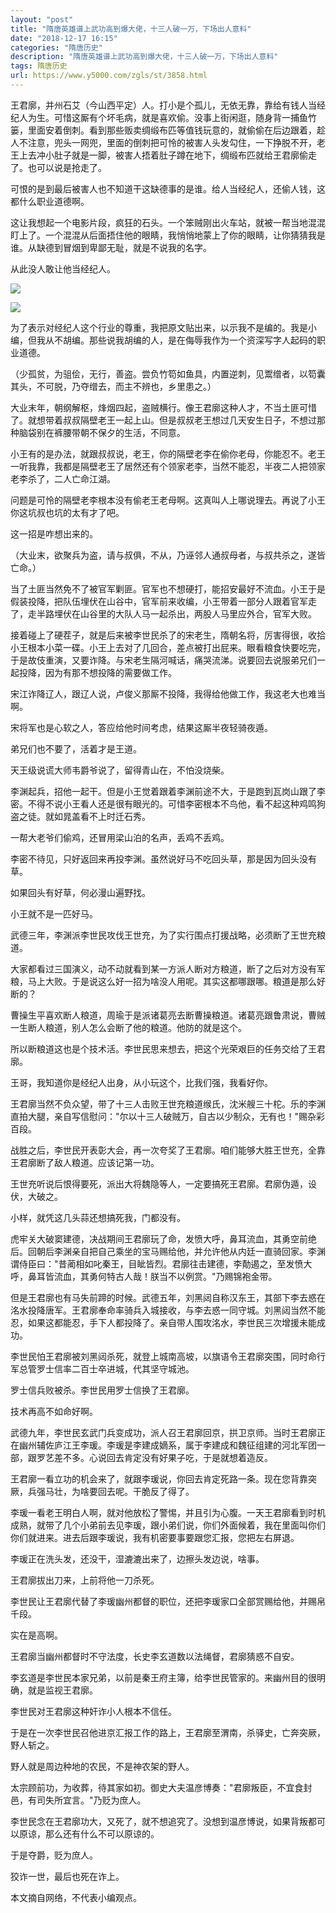 ```yaml
---
layout: "post"
title: "隋唐英雄谱上武功高到爆大佬，十三人破一万，下场出人意料"
date: "2018-12-17 16:15"
categories: "隋唐历史"
description: "隋唐英雄谱上武功高到爆大佬，十三人破一万，下场出人意料"
tags: 隋唐历史
url: https://www.y5000.com/zgls/st/3858.html
---
```






王君廓，并州石艾（今山西平定）人。打小是个孤儿，无依无靠，靠给有钱人当经纪人为生。可惜这厮有个坏毛病，就是喜欢偷。没事上街闲逛，随身背一捕鱼竹篓，里面安着倒刺。看到那些贩卖绸缎布匹等值钱玩意的，就偷偷在后边跟着，趁人不注意，兜头一网兜，里面的倒刺把可怜的被害人头发勾住，一下挣脱不开，老王上去冲小肚子就是一脚，被害人捂着肚子蹲在地下，绸缎布匹就给王君廓偷走了。也可以说是抢走了。

可恨的是到最后被害人也不知道干这缺德事的是谁。给人当经纪人，还偷人钱，这都什么职业道德啊。

这让我想起一个电影片段，疯狂的石头。一个笨贼刚出火车站，就被一帮当地混混盯上了。一个混混从后面捂住他的眼睛，我悄悄地蒙上了你的眼睛，让你猜猜我是谁。从缺德到冒烟到卑鄙无耻，就是不说我的名字。

从此没人敢让他当经纪人。

![](https://img.y5000.com/uploads/allimg/161025/8-1610251J53W33.jpg)

![](https://img.y5000.com/uploads/allimg/161025/8-1610251J546325.jpg)

为了表示对经纪人这个行业的尊重，我把原文贴出来，以示我不是编的。我是小编，但我从不胡编。那些说我胡编的人，是在侮辱我作为一个资深写字人起码的职业道德。

（少孤贫，为驵侩，无行，善盗。尝负竹笱如鱼具，内置逆刺，见鬻缯者，以笱囊其头，不可脱，乃夺缯去，而主不辨也，乡里患之。）

大业末年，朝纲解枢，烽烟四起，盗贼横行。像王君廓这种人才，不当土匪可惜了。就想带着叔叔隔壁老王一起上山。但是叔叔老王想过几天安生日子，不想过那种脑袋别在裤腰带朝不保夕的生活，不同意。

小王有的是办法，就跟叔叔说，老王，你的隔壁老李在偷你老母，你能忍不。老王一听我靠，我都是隔壁老王了居然还有个领家老李，当然不能忍，半夜二人把领家老李杀了，二人亡命江湖。

问题是可怜的隔壁老李根本没有偷老王老母啊。这真叫人上哪说理去。再说了小王你这坑叔也坑的太有才了吧。

这一招是咋想出来的。

（大业末，欲聚兵为盗，请与叔俱，不从，乃诬邻人通叔母者，与叔共杀之，遂皆亡命。）

当了土匪当然免不了被官军剿匪。官军也不想硬打，能招安最好不流血。小王于是假装投降，把队伍埋伏在山谷中，官军前来收编，小王带着一部分人跟着官军走了，走半路埋伏在山谷里的大队人马一起杀出，两股人马里应外合，官军大败。

接着碰上了硬茬子，就是后来被李世民杀了的宋老生，隋朝名将，厉害得很，收拾小王根本小菜一碟。小王上去对了几回合，差点被打出屁来。眼看粮食快要吃完，于是故伎重演，又要诈降。与宋老生隔河喊话，痛哭流涕。说要回去说服弟兄们一起投降，因为有那不想投降的需要做工作。

宋江诈降辽人，跟辽人说，卢俊义那厮不投降，我得给他做工作，我这老大也难当啊。

宋将军也是心软之人，答应给他时间考虑，结果这厮半夜轻骑夜遁。

弟兄们也不要了，活着才是王道。

天王级说谎大师韦爵爷说了，留得青山在，不怕没烧柴。

李渊起兵，招他一起干。但是小王觉着跟着李渊前途不大，于是跑到瓦岗山跟了李密。不得不说小王看人还是很有眼光的。可惜李密根本不鸟他，看不起这种鸡鸣狗盗之徒。就如晁盖看不上时迁石秀。

一帮大老爷们偷鸡，还冒用梁山泊的名声，丢鸡不丢鸡。

李密不待见，只好返回来再投李渊。虽然说好马不吃回头草，那是因为回头没有草。

如果回头有好草，何必漫山遍野找。

小王就不是一匹好马。

武德三年，李渊派李世民攻伐王世充，为了实行围点打援战略，必须断了王世充粮道。

大家都看过三国演义，动不动就看到某一方派人断对方粮道，断了之后对方没有军粮，马上大败。于是说这么好一招为啥没人用呢。其实这都哪跟哪。粮道是那么好断的？

曹操生平喜欢断人粮道，周瑜于是派诸葛亮去断曹操粮道。诸葛亮跟鲁肃说，曹贼一生断人粮道，别人怎么会断了他的粮道。他防的就是这个。

所以断粮道这也是个技术活。李世民思来想去，把这个光荣艰巨的任务交给了王君廓。

王哥，我知道你是经纪人出身，从小玩这个，比我们强，我看好你。

王君廓当然不负众望，带了十三人击败王世充粮道缑氏，沈米艘三十柁。乐的李渊直拍大腿，亲自写信慰问："尔以十三人破贼万，自古以少制众，无有也！"赐杂彩百段。

战胜之后，李世民开表彰大会，再一次夸奖了王君廓。咱们能够大胜王世充，全靠王君廓断了敌人粮道。应该记第一功。

王世充听说后恨得要死，派出大将魏隐等人，一定要搞死王君廓。君廓伪遁，设伏，大破之。

小样，就凭这几头蒜还想搞死我，门都没有。

虎牢关大破窦建德，决战期间王君廓玩了命，发愤大呼，鼻耳流血，其勇空前绝后。回朝后李渊亲自把自己乘坐的宝马赐给他，并允许他从内廷一直骑回家。李渊谓侍臣曰："昔蔺相如叱秦王，目眦皆烈。君廓往击建德，李勣遏之，至发愤大呼，鼻耳皆流血，其勇何特古人哉！朕当不以例赏。"乃赐锦袍金带。

但是王君廓也有马失前蹄的时候。武德五年，刘黑闼自称汉东王，其部下李去惑在洺水投降唐军。王君廓奉命率骑兵入城接收，与李去惑一同守城。刘黑闼当然不能忍，如果这都能忍，手下人都投降了。亲自带人围攻洺水，李世民三次增援未能成功。

李世民怕王君廓被刘黑闼杀死，就登上城南高坡，以旗语令王君廓突围，同时命行军总管罗士信率二百士卒进城，代其坚守城池。

罗士信兵败被杀。李世民用罗士信换了王君廓。

技术再高不如命好啊。

武德九年，李世民玄武门兵变成功，派人召王君廓回京，拱卫京师。当时王君廓正在幽州辅佐庐江王李瑗。李瑗是李建成嫡系，属于李建成和魏征组建的河北军团一部，跟罗艺差不多。心说回去肯定没有好果子吃，于是就想着造反。

王君廓一看立功的机会来了，就跟李瑗说，你回去肯定死路一条。现在您背靠突厥，兵强马壮，为啥要回去呢。干脆反了得了。

李瑗一看老王明白人啊，就对他放松了警惕，并且引为心腹。一天王君廓看到时机成熟，就带了几个小弟前去见李瑗，跟小弟们说，你们外面候着，我在里面叫你们你们就进来。进去后跟李瑗说，我有机密要事要跟您汇报，您把左右屏退。

李瑗正在洗头发，还没干，湿漉漉出来了，边擦头发边说，啥事。

王君廓拔出刀来，上前将他一刀杀死。

李世民让王君廓代替了李瑗幽州都督的职位，还把李瑗家口全部赏赐给他，并赐帛千段。

实在是高啊。

王君廓当幽州都督时不守法度，长史李玄道数以法绳督，君廓猜惑不自安。

李玄道是李世民本家兄弟，以前是秦王府主簿，给李世民管家的。来幽州目的很明确，就是监视王君廓。

李世民对王君廓这种奸诈小人根本不信任。

于是在一次李世民召他进京汇报工作的路上，王君廓至渭南，杀驿史，亡奔突厥，野人斩之。

野人就是周边种地的农民，不是神农架的野人。

太宗顾前功，为收葬，待其家如初。御史大夫温彦博奏："君廓叛臣，不宜食封邑，有司失所宜言。"乃贬为庶人。

李世民念在王君廓功大，又死了，就不想追究了。没想到温彦博说，如果背叛都可以原谅，那么还有什么不可以原谅的。

于是夺爵，贬为庶人。

狡诈一世，最后也死在诈上。

本文摘自网络，不代表小编观点。
